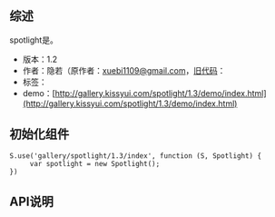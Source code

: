 ## 综述

spotlight是。

* 版本：1.2
* 作者：隐若（原作者：xuebi1109@gmail.com，[旧代码](https://github.com/kissygalleryteam/kissy-gallery/tree/gh-pages/gallery/spotlight)：
* 标签：
* demo：[http://gallery.kissyui.com/spotlight/1.3/demo/index.html](http://gallery.kissyui.com/spotlight/1.3/demo/index.html)

## 初始化组件

    S.use('gallery/spotlight/1.3/index', function (S, Spotlight) {
         var spotlight = new Spotlight();
    })

## API说明
